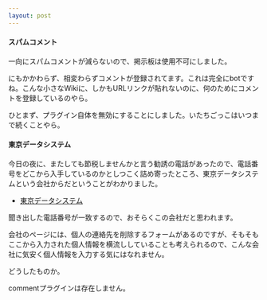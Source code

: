 ```yaml
---
layout: post
---
```

<h4>スパムコメント</h4>
<p>一向にスパムコメントが減らないので、掲示板は使用不可にしました。</p>
<p>にもかかわらず、相変わらずコメントが登録されてます。これは完全にbotですね。こんな小さなWikiに、しかもURLリンクが貼れないのに、何のためにコメントを登録しているのやら。</p>
<p>ひとまず、プラグイン自体を無効にすることにしました。いたちごっこはいつまで続くことやら。</p>
<h4>東京データシステム</h4>
<p>今日の夜に、またしても節税しませんかと言う勧誘の電話があったので、電話番号をどこから入手しているのかとしつこく詰め寄ったところ、東京データシステムという会社からだということがわかりました。</p>
<ul>
<li><a href="http://www.tokyods.com/">東京データシステム</a></li>
</ul>
<p>聞き出した電話番号が一致するので、おそらくこの会社だと思われます。</p>
<p>会社のページには、個人の連絡先を削除するフォームがあるのですが、そもそもここから入力された個人情報を横流ししていることも考えられるので、こんな会社に気安く個人情報を入力する気にはなれません。</p>
<p>どうしたものか。</p>
<p><span class="error">commentプラグインは存在しません。</span> </p>
